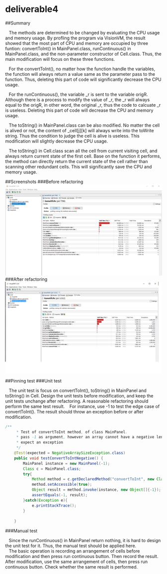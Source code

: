 # deliverable4
##Summary

    The methods are determined to be changed by evaluating the CPU usage and memory usage.  By profling the program via VisionVM, the result showed that the most part of CPU and memory are occupied by three funtion: convertToInt() in MainPanel.class, runContinuous() in MainPanel.class, and the non-parameter constructor of Cell.class.  Thus, the main modification will focus on these three functions.
    
    For the convertToInt(), no matter how the function handle the variables, the function will always return a value same as the parameter pass to the function.  Thus, deleting this part of code will significantly decrease the CPU usage.
    
    For the runContinuous(), the variable _r is sent to the variable origR.  Although there is a process to modify the value of _r, the _r will always equal to the origR, in other word, the original _r, thus the code to calcuate _r is useless.  Deleting this part of code will decrease the CPU and memory usage.  
    
    The toString() in MainPanel.class can be also modified.  No matter the cell is alived or not, the content of _cell[j][k] will always write into the toWrite string.  Thus the condition to judge the  cell is alive is useless. This modification will slightly decrease the CPU usage.
    
    The toString() in Cell.class scan all the cell from current visiting cell, and always return current state of the first cell.  Base on the function it performs, the method can directly return the current state of the cell rather than scanning other redundant cells.  This will significantly save the CPU and memory usage.
    
##Screenshots
###Before refactoring
![](https://github.com/Kururu1992/deliverable4/blob/master/screenshot/origin1.jpg)
###After refactoring
![](https://github.com/Kururu1992/deliverable4/blob/master/screenshot/modify3.jpg)

##Pinning test
###Unit test

    The unit test is focus on convertToInt(), toString() in MainPanel and toString() in Cell.  Design the unit tests before modification, and keep the unit tests unchange after refactoring.  A reasonable refactoring should perform the same test result.
    For instance, use -1 to test the edge case of convertToInt().  The result should throw an exception before or after modification.  
    
```Java
/**
     * Test of convertToInt method, of class MainPanel.
     * pass -1 as argument, however an array cannot have a negative length
     * expect an exception
     */
    @Test(expected = NegativeArraySizeException.class)
    public void testConvertToIntNegative() {
        MainPanel instance = new MainPanel(-1);
        Class c = MainPanel.class;
        try{
            Method method = c.getDeclaredMethod("convertToInt", new Class[]{int.class});
            method.setAccessible(true);
            Object result = method.invoke(instance, new Object[]{-1});
            assertEquals(-1, result);
        }catch(Exception e){
            e.printStackTrace();
        }
        
    }
```

###Manual test

    Since the runContinuous() in MainPanel return nothing, it is hard to design the unit test for it.  Thus, the manual test should be applied here.  
    The basic operation is recording an arrangement of cells before modification and then press run continuous button. Then record the result.  After modification, use the same arrangement of cells, then press run continuous button.  Check whether the same result is performed.                                                  
      
    

